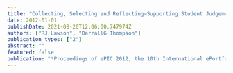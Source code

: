 ```yaml
---
title: "Collecting, Selecting and Reflecting–Supporting Student Judgements in the Portfolio Process?"
date: 2012-01-01
publishDate: 2021-08-20T12:06:00.747974Z
authors: ["RJ Lawson", "DarrallG Thompson"]
publication_types: ["2"]
abstract: ""
featured: false
publication: "*Proceedings of ePIC 2012, the 10th International ePortfolio and Identity łdots*"
---
```


